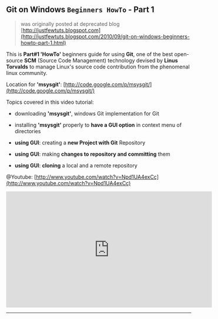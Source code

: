 ## Git on Windows `Beginners HowTo` - Part 1

> was originally posted at deprecated blog [http://justfewtuts.blogspot.com](http://justfewtuts.blogspot.com/2010/09/git-on-windows-beginners-howto-part-1.html)

This is **Part#1 'HowTo'** beginners guide for using **Git**, one of the best open-source **SCM** (Source Code Management) technology devised by **Linus Torvalds** to manage Linux's source code contribution from the phenomenal linux community.

Location for **'msysgit'**: [http://code.google.com/p/msysgit/](http://code.google.com/p/msysgit/)

Topics covered in this video tutorial:

* downloading **'msysgit'**, windows Git implementation for Git

* installing **'msysgit'** properly to **have a GUI option** in context menu of directories

* **using GUI**: creating a **new Project with Git** Repository

* **using GUI**: making **changes to repository and committing** them

* **using GUI**: **cloning** a local and a remote repository

@Youtube: [http://www.youtube.com/watch?v=Npd1UA4exCc](http://www.youtube.com/watch?v=Npd1UA4exCc)

<iframe width="560" height="315" src="https://www.youtube.com/embed/Npd1UA4exCc" frameborder="0" allow="accelerometer; autoplay; encrypted-media; gyroscope; picture-in-picture" allowfullscreen></iframe>

---
